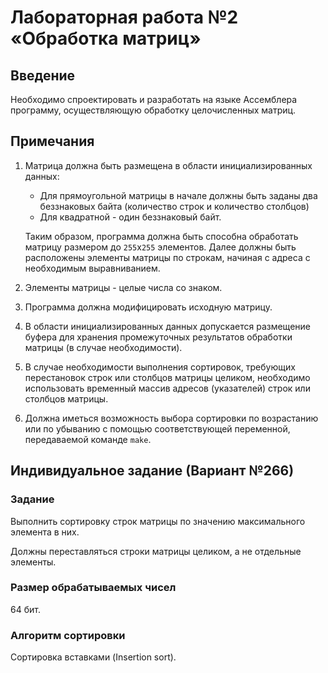 # Лабораторная работа №2 «Обработка матриц»

## Введение

Необходимо спроектировать и разработать на языке Ассемблера программу, осуществляющую
обработку целочисленных матриц.

## Примечания

1. Матрица должна быть размещена в области инициализированных данных:

    - Для прямоугольной матрицы в начале должны быть заданы два беззнаковых байта (количество строк и количество столбцов)
    - Для квадратной - один беззнаковый байт.

    Таким образом, программа должна быть способна обработать матрицу размером до `255`x`255` элементов. Далее должны быть расположены элементы матрицы по строкам, начиная с адреса с необходимым выравниванием.
2. Элементы матрицы - целые числа со знаком.
3. Программа должна модифицировать исходную матрицу.
4. В области инициализированных данных допускается размещение буфера для хранения промежуточных результатов обработки матрицы (в случае необходимости).
5. В случае необходимости выполнения сортировок, требующих перестановок строк или столбцов матрицы целиком, необходимо использовать временный массив адресов (указателей) строк или столбцов матрицы.
6. Должна иметься возможность выбора сортировки по возрастанию или по убыванию с помощью соответствующей переменной, передаваемой команде `make`.

## Индивидуальное задание (Вариант №266)

### Задание

Выполнить сортировку строк матрицы по значению максимального элемента в них. 

Должны переставляться строки матрицы целиком, а не отдельные элементы.

### Размер обрабатываемых чисел

64 бит.

### Алгоритм сортировки

Сортировка вставками (Insertion sort).
